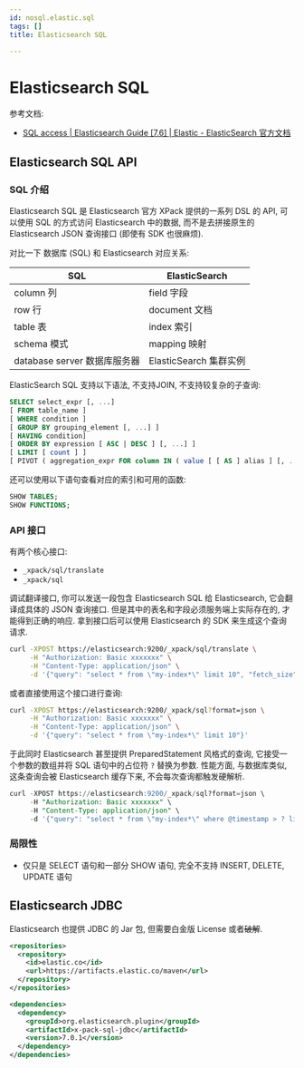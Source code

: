 ```yaml
---
id: nosql.elastic.sql
tags: []
title: Elasticsearch SQL

---
```



# Elasticsearch SQL

参考文档:

- [SQL access | Elasticsearch Guide [7.6] | Elastic - ElasticSearch 官方文档](https://www.elastic.co/guide/en/elasticsearch/reference/7.6/xpack-sql.html)


## Elasticsearch SQL API


### SQL 介绍

Elasticsearch SQL 是 Elasticsearch 官方 XPack 提供的一系列 DSL 的 API, 可以使用 SQL 的方式访问 Elasticsearch 中的数据, 而不是去拼接原生的 Elasticsearch JSON 查询接口 (即使有 SDK 也很麻烦).

对比一下 数据库 (SQL) 和 Elasticsearch 对应关系:

| SQL | ElasticSearch |
| --- | --- |
| column 列 | field 字段 |
| row 行 | document 文档 |
| table 表 | index 索引 |
| schema 模式 | mapping 映射 |
| database server 数据库服务器 | ElasticSearch 集群实例 |


ElasticSearch SQL 支持以下语法, 不支持JOIN, 不支持较复杂的子查询:

```sql
SELECT select_expr [, ...]
[ FROM table_name ]
[ WHERE condition ]
[ GROUP BY grouping_element [, ...] ]
[ HAVING condition]
[ ORDER BY expression [ ASC | DESC ] [, ...] ]
[ LIMIT [ count ] ]
[ PIVOT ( aggregation_expr FOR column IN ( value [ [ AS ] alias ] [, ...] ) ) ]
```

还可以使用以下语句查看对应的索引和可用的函数:

```sql
SHOW TABLES;
SHOW FUNCTIONS;
```



### API 接口

有两个核心接口:

- `_xpack/sql/translate`
- `_xpack/sql`

调试翻译接口, 你可以发送一段包含 Elasticsearch SQL 给 Elasticsearch, 它会翻译成具体的 JSON 查询接口. 但是其中的表名和字段必须服务端上实际存在的, 才能得到正确的响应. 拿到接口后可以使用 Elasticsearch 的 SDK 来生成这个查询请求.

```bash
curl -XPOST https://elasticsearch:9200/_xpack/sql/translate \
     -H "Authorization: Basic xxxxxxx" \
     -H "Content-Type: application/json" \
     -d '{"query": "select * from \"my-index*\" limit 10", "fetch_size": 10}'
```

或者直接使用这个接口进行查询:

```bash
curl -XPOST https://elasticsearch:9200/_xpack/sql?format=json \
     -H "Authorization: Basic xxxxxxx" \
     -H "Content-Type: application/json" \
     -d '{"query": "select * from \"my-index*\" limit 10"}'
```

于此同时 Elasticsearch 甚至提供 PreparedStatement 风格式的查询, 它接受一个参数的数组并将 SQL 语句中的占位符 `?` 替换为参数. 性能方面, 与数据库类似, 这条查询会被 Elasticsearch 缓存下来, 不会每次查询都触发硬解析.

```sql
curl -XPOST https://elasticsearch:9200/_xpack/sql?format=json \
     -H "Authorization: Basic xxxxxxx" \
     -H "Content-Type: application/json" \
     -d '{"query": "select * from \"my-index*\" where @timestamp > ? limit 10", "params": ["2022-07-26T00:00:00Z"]}'
```



### 局限性

- 仅只是 SELECT 语句和一部分 SHOW 语句, 完全不支持 INSERT, DELETE, UPDATE 语句


## Elasticsearch JDBC

Elasticsearch 也提供 JDBC 的 Jar 包, 但需要白金版 License 或者~~破解~~.

```xml
<repositories>
  <repository>
    <id>elastic.co</id>
    <url>https://artifacts.elastic.co/maven</url>
  </repository>
</repositories>

<dependencies>
  <dependency>
    <groupId>org.elasticsearch.plugin</groupId>
    <artifactId>x-pack-sql-jdbc</artifactId>
    <version>7.0.1</version>
  </dependency>
</dependencies>
```
